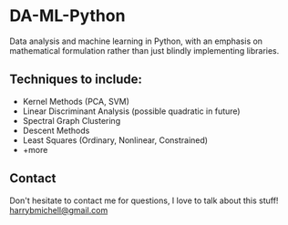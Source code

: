 # DA-ML-Python
Data analysis and machine learning in Python, with an emphasis on mathematical formulation rather than just blindly implementing libraries.

## Techniques to include:
- Kernel Methods (PCA, SVM)
- Linear Discriminant Analysis (possible quadratic in future)
- Spectral Graph Clustering
- Descent Methods
- Least Squares (Ordinary, Nonlinear, Constrained)
- +more

## Contact
Don't hesitate to contact me for questions, I love to talk about this stuff!
harrybmichell@gmail.com
